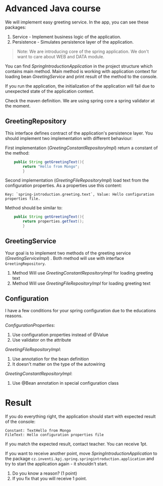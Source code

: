 # Advanced Java course

We will implement easy greeting service. In the app, you can see these packages:

1) Service - Implement business logic of the application.
2) Persistence - Simulates persistence layer of the application.

> Note: We are introducing core of the spring application. We don't want to care about WEB and DATA module.

You can find *SpringIntroductionApplication* in the project structure which contains main method.
Main method is working with application context for loading bean *GreetingService* and print result of the method to the
console.

If you run the application, the initialization of the application will fail due to unexpected state of the application
context.

Check the maven definition. We are using spring core a spring validator at the moment.

## GreetingRepository

This interface defines contract of the application's persistence layer. You should implement two implementation
with different behaviour:

First implementation (*GreetingConstantRepositoryImpl*) return a constant of the method:

```java
    public String getGreetingText(){
        return "Hello from Mongo";
        }
```

Second implementation (*GreetingFileRepositoryImpl*) load text from the configuration properties. As a properties use
this content:

```text
Key: `spring-introduction.greeting.text`, Value: Hello configuration properties file.
```

Method should be similar to:

```java
    public String getGreetingText(){
        return properties.getText();
        }
```

## GreetingService

Your goal is to implement two methods of the greeting service (*GreetingServiceImpl*) .
Both method will use with interface `GreetingRepository`.

1. Method Will use *GreetingConstantRepositoryImpl* for loading greeting text
2. Method Will use *GreetingFileRepositoryImpl* for loading greeting text

## Configuration

I have a few conditions for your spring configuration due to the educations reasons.

*ConfigurationProperties*:

1) Use configuration properties instead of @Value
2) Use validator on the attribute

*GreetingFileRepositoryImpl*:

1) Use annotation for the bean definition
2) It doesn't matter on the type of the autowiring

*GreetingConstantRepositoryImpl*:

1) Use @Bean annotation in special configuration class

# Result

If you do everything right, the application should start with expected result of the console:

```text
Constant: TextHello from Mongo
FileText: Hello configuration properties file
```

If you match the expected result, contact teacher. You can receive 1pt.

If you want to receive another point, move *SpringIntroductionApplication* to the
package `cz.inventi.kpj.spring.springintroduction.application` and try to start the application again - it shouldn't
start.

1. Do you know a reason? (1 point)
2. If you fix that you will receive 1 point.